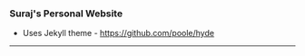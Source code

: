 ### Suraj's Personal Website

- Uses Jekyll theme - https://github.com/poole/hyde

----------------
